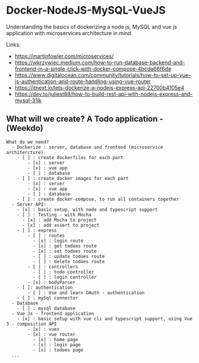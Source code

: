 # Docker-NodeJS-MySQL-VueJS
Understanding the basics of dockerizing a node js, MySQL and vue js application with microservices architecture in mind

Links:
  * https://martinfowler.com/microservices/
  * https://wkrzywiec.medium.com/how-to-run-database-backend-and-frontend-in-a-single-click-with-docker-compose-4bcda66f6de
  * https://www.digitalocean.com/community/tutorials/how-to-set-up-vue-js-authentication-and-route-handling-using-vue-router
  * https://itnext.io/lets-dockerize-a-nodejs-express-api-22700b4105e4
  * https://dev.to/juliest88/how-to-build-rest-api-with-nodejs-express-and-mysql-31jk
## What will we create? A Todo application - (Weekdo)
```
What do we need?
  - Dockerize : server, database and frontend (microservice architercture)
    - [ ] : create dockerfiles for each part
        - [x] : server
        - [x] : vue app
        - [ ] : database
    - [ ] : create docker images for each part
        - [x] : server
        - [x] : vue app
        - [ ] : database
    - [ ] : create docker-compose, to run all containers together
  - Server API:
    - [x] : basic setup, with node and typescript support
    - [ ] : Testing - with Mocha
      - [x] : add Mocha to project
      - [x] : add assert to project
    - [ ] : express
        - [ ] : routes
          - [x] : login route
          - [x] : get todoes route
          - [x] : set todoes route
          - [ ] : update todoes route
          - [ ] : delete todoes route
        - [ ] : controllers
          - [ ] : todo controller
          - [ ] : login controller
        - [x] : bodyParser
    - [ ]: authentication
        - [ ] : Use and learn OAuth - authentication
    - [ ] : mySql connector
  - Database
    - [ ] : mysql database
  - Vue Js - frontend application
    - [x] : basic setup with vue cli and typescript support, using Vue 3 - composition API
        - [x] : vuex
        - [x] : vue router
          - [x] : home page
          - [x] : login page
          - [x] : todoes page
  ...
```
